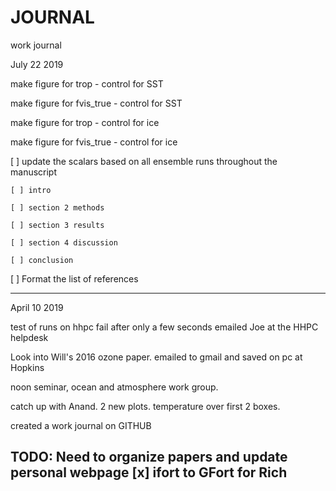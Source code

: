 # JOURNAL
work journal

July 22 2019

make figure for trop  -  control for SST 

make figure for fvis_true - control for SST

make figure for trop - control for ice

make figure for fvis_true - control for ice

[ ] update the scalars based on all ensemble runs throughout the manuscript
    
    [ ] intro
    
    [ ] section 2 methods
    
    [ ] section 3 results
    
    [ ] section 4 discussion
    
    [ ] conclusion
    
[ ] Format the list of references


--------------------
April 10 2019

test of runs on hhpc fail after only a few seconds
emailed Joe at the HHPC helpdesk

Look into Will's 2016 ozone paper. emailed to gmail and saved on pc at Hopkins

noon seminar, ocean and atmosphere work group.

catch up with Anand. 2 new plots. temperature over first 2 boxes.

created a work journal on GITHUB

TODO: Need to organize papers and update personal webpage
[x] ifort to GFort for Rich
-----------------


